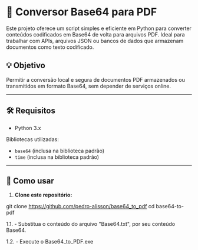 # 📄 Conversor Base64 para PDF

Este projeto oferece um script simples e eficiente em Python para converter conteúdos codificados em Base64 de volta para arquivos PDF. Ideal para trabalhar com APIs, arquivos JSON ou bancos de dados que armazenam documentos como texto codificado.

## 💡 Objetivo

Permitir a conversão local e segura de documentos PDF armazenados ou transmitidos em formato Base64, sem depender de serviços online.

---

## 🛠️ Requisitos

- Python 3.x

Bibliotecas utilizadas:
- `base64` (inclusa na biblioteca padrão)
- `time` (inclusa na biblioteca padrão)
---

## 🚀 Como usar

1. **Clone este repositório:**

git clone https://github.com/pedro-alisson/base64_to_pdf
cd base64-to-pdf


1.1. - Substitua o conteúdo do arquivo "Base64.txt", por seu conteúdo Base64.

1.2. - Execute o Base64_to_PDF.exe
